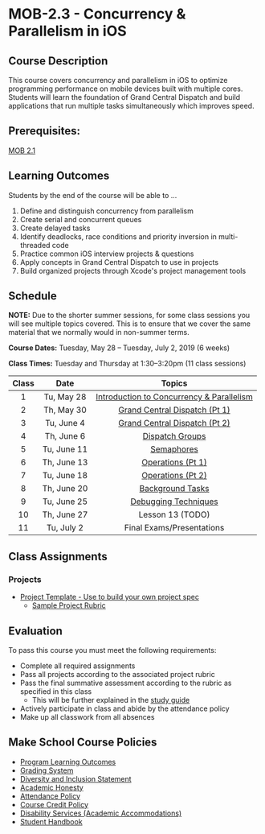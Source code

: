 # MOB-2.3 - Concurrency & Parallelism in iOS

## Course Description
This course covers concurrency and parallelism in iOS to optimize programming performance on mobile devices built with multiple cores. Students will learn the foundation of Grand Central Dispatch and build applications that run multiple tasks simultaneously which improves speed.

## Prerequisites:  

[MOB 2.1](https://github.com/Make-School-Courses/MOB-2.1-Local-Persistence-in-iOS)


## Learning Outcomes

Students by the end of the course will be able to ...

1. Define and distinguish concurrency from parallelism
1. Create serial and concurrent queues
1. Create delayed tasks
1. Identify deadlocks, race conditions and priority inversion in multi-threaded code
1. Practice common iOS interview projects & questions
1. Apply concepts in Grand Central Dispatch to use in projects
1. Build organized projects through Xcode's project management tools

## Schedule

**NOTE:** Due to the shorter summer sessions, for some class sessions you will see multiple topics covered. This is to ensure that we cover the same material that we normally would in non-summer terms.

**Course Dates:** Tuesday, May 28 – Tuesday, July 2, 2019 (6 weeks)

**Class Times:** Tuesday and Thursday at 1:30–3:20pm (11 class sessions)

| Class |          Date          |                 Topics                  |
|:-----:|:----------------------:|:---------------------------------------:|
|  1 |  Tu, May 28                        | [Introduction to Concurrency & Parallelism] |
|  2 |  Th, May 30                       | [Grand Central Dispatch (Pt 1)] |
|  3 |  Tu, June 4                        | [Grand Central Dispatch (Pt 2)]  |
|  4 |  Th, June 6                      | [Dispatch Groups]|
|  5 |  Tu, June 11                       | [Semaphores] |
|  6 |  Th, June 13                      | [Operations (Pt 1)] |
|  7 |  Tu, June 18                      | [Operations (Pt 2)] |
|  8 |  Th, June 20                      | [Background Tasks] |
|  9 |  Tu, June 25                       | [Debugging Techniques] |
| 10 |  Th, June 27                        | Lesson 13 (TODO) |
| 11 |  Tu, July 2                       | Final Exams/Presentations |  

[Introduction to Concurrency & Parallelism]: Lessons/01-Intro-Concurrency-&-Parallelism/Lesson1.md
[Grand Central Dispatch (Pt 1)]: Lessons/02-Grand-Central_Dispatch-Pt1/Lesson2.md
[Grand Central Dispatch (Pt 2)]: Lessons/xxx/Lesson3.md
[Dispatch Groups]: Lessons/xxx/LessonX.md
[Semaphores]: Lessons/xxx/LessonX.md
[Operations (Pt 1)]: Lessons/xxx/LessonX.md
[Operations (Pt 2)]: Lessons/xxx/LessonX.md
[Background Tasks]: Lessons/xxx/LessonX.md
[Debugging Techniques]: Lessons/xxx/LessonX.md
[xxxx]: Lessons/xxx/LessonX.md
[xxxx]: Lessons/xxx/LessonX.md
[xxxx]: Lessons/xxx/LessonX.md


## Class Assignments

### Projects

- [Project Template - Use to build your own project spec](https://docs.google.com/document/d/1j4ualsYjrd-7ePdyP3KU03xrpg41k1AoSU0YKkx9_I8/edit?usp=sharing)
    -   [Sample Project Rubric](Sample_Rubric.md)

## Evaluation

To pass this course you must meet the following requirements:

- Complete all required assignments
- Pass all projects according to the associated project rubric
- Pass the final summative assessment according to the rubric as specified in this class
    - This will be further explained in the [study guide](ADD_STUDY_GUIDE_LNK)
- Actively participate in class and abide by the attendance policy
- Make up all classwork from all absences

## Make School Course Policies

- [Program Learning Outcomes](https://make.sc/program-learning-outcomes)
- [Grading System](https://make.sc/grading-system)
- [Diversity and Inclusion Statement](https://make.sc/diversity-and-inclusion-statement)
- [Academic Honesty](https://make.sc/academic-honesty-policy)
- [Attendance Policy](https://make.sc/attendance-policy)
- [Course Credit Policy](https://make.sc/course-credit-policy)
- [Disability Services (Academic Accommodations)](https://make.sc/disability-services)
- [Student Handbook](https://make.sc/student-handbook)
